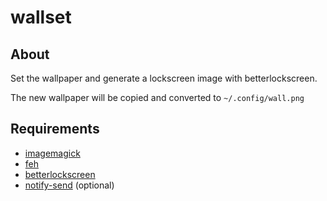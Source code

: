 # wallset

## About
Set the wallpaper and generate a lockscreen image with betterlockscreen.

The new wallpaper will be copied and converted to ``~/.config/wall.png``

## Requirements
- [imagemagick](https://imagemagick.org/)
- [feh](https://feh.finalrewind.org/)
- [betterlockscreen](https://github.com/betterlockscreen/betterlockscreen)
- [notify-send](https://gitlab.gnome.org/GNOME/libnotify) (optional)
